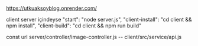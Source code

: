 #
https://utkuaksoyblog.onrender.com/


client server içindeyse
"start": "node server.js",
"client-install": "cd client && npm install",
"client-build": "cd client && npm run build"

const url
server/controller/image-controller.js --
client/src/service/api.js